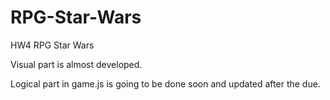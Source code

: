 # RPG-Star-Wars
HW4 RPG Star Wars

Visual part is almost developed.

Logical part in game.js is going to be done soon and updated after the due.
